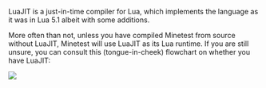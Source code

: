 LuaJIT is a just-in-time compiler for Lua, which implements the language as it was in Lua 5.1 albeit with some additions.

More often than not, unless you have compiled Minetest from source without LuaJIT, Minetest will use LuaJIT as its Lua runtime. If you are still unsure, you can consult this (tongue-in-cheek) flowchart on whether you have LuaJIT:

![](https://files.voxelmanip.se/luajit.png)